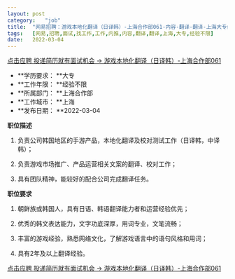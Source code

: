 ```yaml
---
layout:	post
category:	"job"
title:	"网易招聘：游戏本地化翻译（日译韩）-上海合作部061-内容-翻译-翻译-上海大专经验不限"
tags:	[网易,招聘,面试,找工作,工作,内推,内容,翻译,翻译,上海,大专,经验不限]
date:	2022-03-04
---
```


[点击应聘 投递简历就有面试机会 ->  游戏本地化翻译（日译韩）-上海合作部061](http://mobile.bole.netease.com/bole/boleDetail?id=36602&employeeId=346f03c3cda5f04c&key=all)



- **学历要求： **大专
- **工作年限： **经验不限
- **所属部门： **上海合作部
- **工作城市： **上海
- **发布日期： **2022-03-04



**职位描述**

1. 负责公司韩国地区的手游产品，本地化翻译及校对测试工作（日译韩，中译韩）；

2. 负责游戏市场推广、产品运营相关文案的翻译、校对工作；

3. 具有团队精神，能较好的配合公司完成翻译任务。



**职位要求**

1. 朝鲜族或韩国人，具有日语、韩语翻译能力者和运营经验优先；

2. 优秀的韩文表达能力，文字功底深厚，用词专业，文笔流畅；

3. 丰富的游戏经验，熟悉网络文化，了解游戏语言中的语句风格和用词；

4. 具有2年及以上翻译经验。



[点击应聘 投递简历就有面试机会 ->  游戏本地化翻译（日译韩）-上海合作部061](http://mobile.bole.netease.com/bole/boleDetail?id=36602&employeeId=346f03c3cda5f04c&key=all)